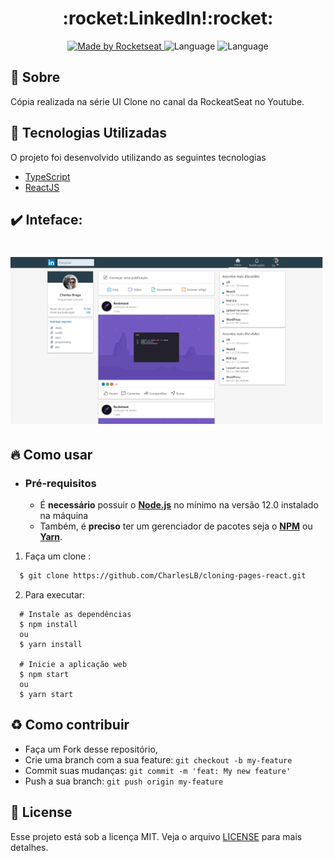 <h1 align="center">
    <b>:rocket:LinkedIn!:rocket:</b> 
</h1>

<p align="center">
  <a href="https://rocketseat.com.br">
    <img alt="Made by Rocketseat" src="https://img.shields.io/badge/made%20by-Rocketseat-%237519C1">
  </a>
  <a>
  <img alt="Language" src="https://img.shields.io/badge/language-ReactJS-brightgreen">
  <img alt="Language" src="https://img.shields.io/badge/language-Typescript-brightgreen">

</p>


## :bookmark: Sobre

Cópia realizada na série UI Clone no canal da RockeatSeat no Youtube.

<a id="documentacao"></a>

## :rocket: Tecnologias Utilizadas

O projeto foi desenvolvido utilizando as seguintes tecnologias

- [TypeScript](https://www.typescriptlang.org/)
- [ReactJS](https://reactjs.org/)

## :heavy_check_mark: Inteface:

<h1 align="center">
    <img alt="Web" src="./.github/page.png" width="900px">
</h1>

<a id="como-usar"></a>

## :fire: Como usar

- ### **Pré-requisitos**

  - É **necessário** possuir o **[Node.js](https://nodejs.org/en/)** no mínimo na versão 12.0 instalado na máquina
  - Também, é **preciso** ter um gerenciador de pacotes seja o **[NPM](https://www.npmjs.com/)** ou **[Yarn](https://yarnpkg.com/)**.

1. Faça um clone :

```sh
  $ git clone https://github.com/CharlesLB/cloning-pages-react.git
```

2. Para executar:

```
  # Instale as dependências
  $ npm install
  ou
  $ yarn install

  # Inicie a aplicação web
  $ npm start
  ou 
  $ yarn start

```

<a id="como-contribuir"></a>

## :recycle: Como contribuir

- Faça um Fork desse repositório,
- Crie uma branch com a sua feature: `git checkout -b my-feature`
- Commit suas mudanças: `git commit -m 'feat: My new feature'`
- Push a sua branch: `git push origin my-feature`

## :memo: License

Esse projeto está sob a licença MIT. Veja o arquivo [LICENSE](LICENSE.md) para mais detalhes.
